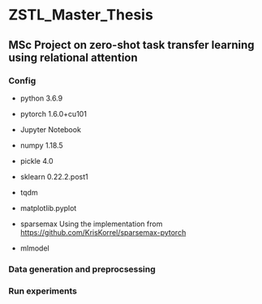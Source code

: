 # ZSTL_Master_Thesis
## MSc Project on zero-shot task transfer learning using relational attention

### Config

- python 3.6.9

- pytorch 1.6.0+cu101

- Jupyter Notebook

- numpy 1.18.5

- pickle 4.0

- sklearn 0.22.2.post1

- tqdm

- matplotlib.pyplot

- sparsemax
Using the implementation from https://github.com/KrisKorrel/sparsemax-pytorch

- mlmodel 

### Data generation and preprocsessing

### Run experiments

